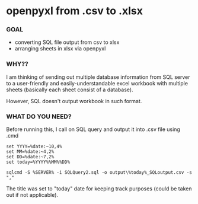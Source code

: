 # openpyxl from .csv to .xlsx

### GOAL
- converting SQL file output from csv to xlsx
- arranging sheets in xlsx via openpyxl


### WHY??
I am thinking of sending out multiple database information from SQL server to a user-friendly and easily-understandable excel workbook with multiple sheets (basically each sheet consist of a database).

However, SQL doesn't output workbook in such format.

### WHAT DO YOU NEED?
Before running this, I call on SQL query and output it into .csv file using .cmd

```
set YYYY=%date:~10,4%
set MM=%date:~4,2%
set DD=%date:~7,2%
set today=%YYYY%%MM%%DD%

sqlcmd -S %SERVER% -i SQLQuery2.sql -o output\%today%_SQLoutput.csv -s ","
```
The title was set to "today" date for keeping track purposes (could be taken out if not applicable).
